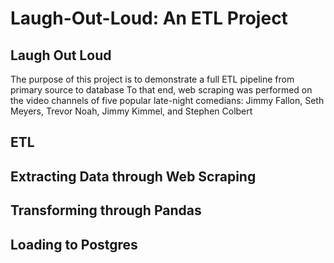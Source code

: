 # Laugh-Out-Loud: An ETL Project

## Laugh Out Loud
The purpose of this project is to demonstrate a full ETL pipeline from primary source to database
To that end, web scraping was performed on the video channels of five popular late-night comedians: Jimmy Fallon, Seth Meyers, Trevor Noah, Jimmy Kimmel, and Stephen Colbert
## ETL 

## Extracting Data through Web Scraping

## Transforming through Pandas

## Loading to Postgres



